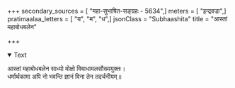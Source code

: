 +++
secondary_sources = [ "महा-सुभाषित-सङ्ग्रहः - 5634",]
meters = [ "इन्द्रवज्रा",]
pratimaalaa_letters = [ "य", "म", "ध",]
jsonClass = "Subhaashita"
title = "आस्तां महाबोधबलेन"

+++

<details open><summary>Text</summary>

आस्तां महाबोधबलेन साध्यो मोक्षो विबाधामलसौख्ययुक्तः।  
धर्मार्थकामा अपि नो भवन्ति ज्ञानं विना तेन तदर्चनीयम्॥
</details>
